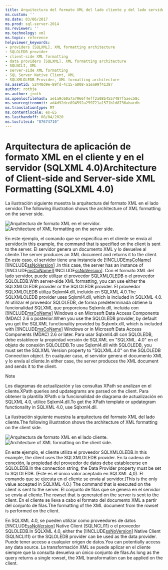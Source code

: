 ```yaml
---
title: Arquitectura del formato XML del lado cliente y del lado servidor (SQLXML 4,0) | Microsoft Docs
ms.custom: ''
ms.date: 03/06/2017
ms.prod: sql-server-2014
ms.reviewer: ''
ms.technology: xml
ms.topic: reference
helpviewer_keywords:
- providers [SQLXML], XML formatting architecture
- SQLOLEDB provider
- client-side XML formatting
- data providers [SQLXML], XML formatting architecture
- SQLNCLI, XML
- server-side XML formatting
- SQL Server Native Client, XML
- SQLXMLOLEDB Provider, XML formatting architecture
ms.assetid: 52440d9e-89fd-4c15-a008-a1ea99f41387
author: rothja
ms.author: jroth
ms.openlocfilehash: ae1a9c60a7a7966f4eff2a08b4557487f5aec58c
ms.sourcegitcommit: ad4d92dce894592a259721a1571b1d8736abacdb
ms.translationtype: MT
ms.contentlocale: es-ES
ms.lasthandoff: 08/04/2020
ms.locfileid: "87674710"
---
```

# <a name="architecture-of-client-side-and-server-side-xml-formatting-sqlxml-40"></a><span data-ttu-id="514b0-102">Arquitectura de aplicación de formato XML en el cliente y en el servidor (SQLXML 4.0)</span><span class="sxs-lookup"><span data-stu-id="514b0-102">Architecture of Client-side and Server-side XML Formatting (SQLXML 4.0)</span></span>
  <span data-ttu-id="514b0-103">La ilustración siguiente muestra la arquitectura del formato XML en el lado servidor.</span><span class="sxs-lookup"><span data-stu-id="514b0-103">The following illustration shows the architecture of XML formatting on the server side.</span></span>  
  
 <span data-ttu-id="514b0-104">![Arquitectura de formato XML en el servidor.](../../../database-engine/dev-guide/media/serversidexml.gif "Arquitectura de formato XML en el servidor.")</span><span class="sxs-lookup"><span data-stu-id="514b0-104">![Architecture of XML formatting on the server side.](../../../database-engine/dev-guide/media/serversidexml.gif "Architecture of XML formatting on the server side.")</span></span>  
  
 <span data-ttu-id="514b0-105">En este ejemplo, el comando que se especifica en el cliente se envía al servidor.</span><span class="sxs-lookup"><span data-stu-id="514b0-105">In this example, the command that is specified on the client is sent to the server.</span></span> <span data-ttu-id="514b0-106">El servidor genera un documento XML y lo devuelve al cliente.</span><span class="sxs-lookup"><span data-stu-id="514b0-106">The server produces an XML document and returns it to the client.</span></span> <span data-ttu-id="514b0-107">En este caso, el servidor tiene una instancia de [!INCLUDE[msCoName](../../../includes/msconame-md.md)] [!INCLUDE[ssNoVersion](../../../includes/ssnoversion-md.md)] .</span><span class="sxs-lookup"><span data-stu-id="514b0-107">In this case, the server has an instance of [!INCLUDE[msCoName](../../../includes/msconame-md.md)][!INCLUDE[ssNoVersion](../../../includes/ssnoversion-md.md)].</span></span> <span data-ttu-id="514b0-108">Con el formato XML del lado servidor, puede utilizar el proveedor SQLXMLOLEDB o el proveedor SQLOLEDB.</span><span class="sxs-lookup"><span data-stu-id="514b0-108">With server-side XML formatting, you can use either the SQLXMLOLEDB provider or the SQLOLEDB provider.</span></span>  <span data-ttu-id="514b0-109">El proveedor SQLXMLOLEDB utiliza Sqlxml4.dll, incluido en SQLXML 4.0.</span><span class="sxs-lookup"><span data-stu-id="514b0-109">The SQLXMLOLEDB provider uses Sqlxml4.dll, which is included in SQLXML 4.0.</span></span> <span data-ttu-id="514b0-110">Al utilizar el proveedor SQLOLEDB, de forma predeterminada obtiene la funcionalidad SQLXML que proporciona Sqlxmlx.dll, incluida con [!INCLUDE[msCoName](../../../includes/msconame-md.md)] Windows o en Microsoft Data Access Components (MDAC) 2.6 o posterior.</span><span class="sxs-lookup"><span data-stu-id="514b0-110">When you use the SQLOLEDB provider, by default you get the SQLXML functionality provided by Sqlxmlx.dll, which is included with [!INCLUDE[msCoName](../../../includes/msconame-md.md)] Windows or in Microsoft Data Access Components (MDAC) 2.6 or later.</span></span> <span data-ttu-id="514b0-111">Para usar Sqlxml4.dll con SQLOLEDB, debe establecer la propiedad versión de SQLXML en "SQLXML. 4.0" en el objeto de conexión SQLOLEDB.</span><span class="sxs-lookup"><span data-stu-id="514b0-111">To use Sqlxml4.dll with SQLOLEDB, you must set the SQLXML Version property to "SQLXML.4.0" on the SQLOLEDB Connection object.</span></span> <span data-ttu-id="514b0-112">En cualquier caso, el servidor genera el documento XML y lo envía al cliente.</span><span class="sxs-lookup"><span data-stu-id="514b0-112">In either case, the server produces the XML document and sends it to the client.</span></span>  
  
> [!NOTE]  
>  <span data-ttu-id="514b0-113">Los diagramas de actualización y las consultas XPath se analizan en el cliente.</span><span class="sxs-lookup"><span data-stu-id="514b0-113">XPath queries and updategrams are parsed on the client.</span></span> <span data-ttu-id="514b0-114">Para obtener la plantilla XPath o la funcionalidad de diagrama de actualización en SQLXML 4.0, utilice Sqlxml4.dll.</span><span class="sxs-lookup"><span data-stu-id="514b0-114">To get the XPath template or updategram functionality in SQLXML 4.0, use Sqlxml4.dll.</span></span>  
  
 <span data-ttu-id="514b0-115">La ilustración siguiente muestra la arquitectura del formato XML del lado cliente.</span><span class="sxs-lookup"><span data-stu-id="514b0-115">The following illustration shows the architecture of XML formatting on the client side.</span></span>  
  
 <span data-ttu-id="514b0-116">![Arquitectura de formato XML en el lado cliente.](../../../database-engine/dev-guide/media/clientsidexml.gif "Arquitectura de formato XML en el lado cliente.")</span><span class="sxs-lookup"><span data-stu-id="514b0-116">![Architecture of XML formatting on the client side.](../../../database-engine/dev-guide/media/clientsidexml.gif "Architecture of XML formatting on the client side.")</span></span>  
  
 <span data-ttu-id="514b0-117">En este ejemplo, el cliente utiliza el proveedor SQLXMLOLEDB.</span><span class="sxs-lookup"><span data-stu-id="514b0-117">In this example, the client uses the SQLXMLOLEDB provider.</span></span> <span data-ttu-id="514b0-118">En la cadena de conexión, la propiedad del proveedor de datos debe establecerse en SQLOLEDB.</span><span class="sxs-lookup"><span data-stu-id="514b0-118">In the connection string, the Data Provider property must be set to SQLOLEDB.</span></span> <span data-ttu-id="514b0-119">(Este es el único valor aceptado en SQLXML 4,0). El comando que se ejecuta en el cliente se envía al servidor.</span><span class="sxs-lookup"><span data-stu-id="514b0-119">(This is the only value accepted in SQLXML 4.0.) The command that is executed on the client is sent to the server.</span></span> <span data-ttu-id="514b0-120">El conjunto de filas que se genera en el servidor se envía al cliente.</span><span class="sxs-lookup"><span data-stu-id="514b0-120">The rowset that is generated on the server is sent to the client.</span></span> <span data-ttu-id="514b0-121">En el cliente se lleva a cabo el formato del documento XML a partir del conjunto de filas.</span><span class="sxs-lookup"><span data-stu-id="514b0-121">The formatting of the XML document from the rowset is performed on the client.</span></span>  
  
 <span data-ttu-id="514b0-122">En SQLXML 4.0, se pueden utilizar como proveedores de datos [!INCLUDE[ssNoVersion](../../../includes/ssnoversion-md.md)] Native Client (SQLNCLI11) o el proveedor SQLOLEDB.</span><span class="sxs-lookup"><span data-stu-id="514b0-122">In SQLXML 4.0, either the [!INCLUDE[ssNoVersion](../../../includes/ssnoversion-md.md)] Native Client (SQLNCLI11) or the SQLOLEDB provider can be used as the data provider.</span></span> <span data-ttu-id="514b0-123">Puede tener acceso a cualquier origen de datos.</span><span class="sxs-lookup"><span data-stu-id="514b0-123">You can potentially access any data source.</span></span> <span data-ttu-id="514b0-124">La transformación XML se puede aplicar en el cliente siempre que la consulta devuelva un único conjunto de filas.</span><span class="sxs-lookup"><span data-stu-id="514b0-124">As long as the query returns a single rowset, the XML transformation can be applied on the client.</span></span>  
  
  
